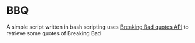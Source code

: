 # BBQ
A simple script written in bash scripting uses [Breaking Bad quotes API](https://github.com/shevabam/breaking-bad-quotes) to retrieve some quotes of Breaking Bad
